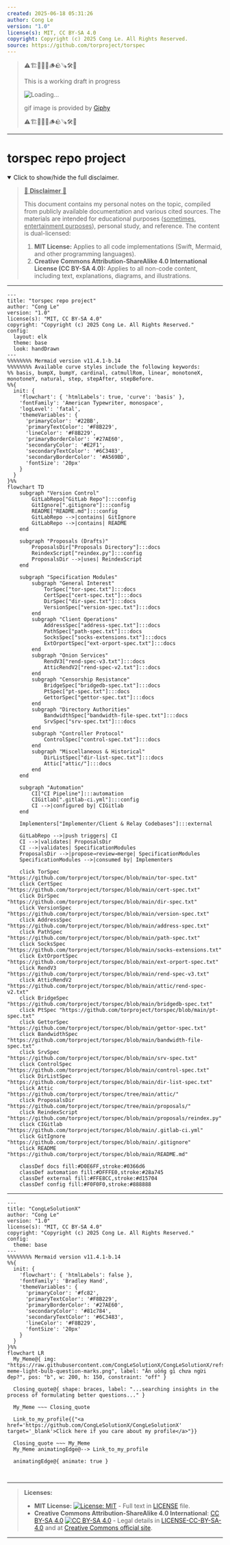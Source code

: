 ```yaml
---
created: 2025-06-18 05:31:26
author: Cong Le
version: "1.0"
license(s): MIT, CC BY-SA 4.0
copyright: Copyright (c) 2025 Cong Le. All Rights Reserved.
source: https://github.com/torproject/torspec
---
```



> ⚠️🏗️🚧🦺🧱🪵🪨🪚🛠️👷
> 
> This is a working draft in progress
> 
> ![Loading...](https://media2.giphy.com/media/v1.Y2lkPTc5MGI3NjExMXVjejV3dnVjc2o5MXd3eXBvcDR1cHlzbHQ1Z2R6YjY0ZHpmdjJ6OCZlcD12MV9pbnRlcm5hbF9naWZfYnlfaWQmY3Q9Zw/hL9q5k9dk9l0wGd4e0/giphy.gif)
>
> gif image is provided by [Giphy](https://giphy.com)
> 
> ⚠️🏗️🚧🦺🧱🪵🪨🪚🛠️👷


----




# torspec repo project
<details open>
<summary>Click to show/hide the full disclaimer.</summary>
   
> <ins>📢 **Disclaimer** 🚨</ins>
>
> This document contains my personal notes on the topic,
> compiled from publicly available documentation and various cited sources.
> The materials are intended for educational purposes (<ins>sometimes, entertainment purposes</ins>), personal study, and reference.
> The content is dual-licensed:
> 1. **MIT License:** Applies to all code implementations (Swift, Mermaid, and other programming languages).
> 2. **Creative Commons Attribution-ShareAlike 4.0 International License (CC BY-SA 4.0):** Applies to all non-code content, including text, explanations, diagrams, and illustrations.

</details>


----

```mermaid
---
title: "torspec repo project"
author: "Cong Le"
version: "1.0"
license(s): "MIT, CC BY-SA 4.0"
copyright: "Copyright (c) 2025 Cong Le. All Rights Reserved."
config:
  layout: elk
  theme: base
  look: handDrawn
---
%%%%%%%% Mermaid version v11.4.1-b.14
%%%%%%%% Available curve styles include the following keywords:
%% basis, bumpX, bumpY, cardinal, catmullRom, linear, monotoneX, monotoneY, natural, step, stepAfter, stepBefore.
%%{
  init: {
    'flowchart': { 'htmlLabels': true, 'curve': 'basis' },
    'fontFamily': 'American Typewriter, monospace',
    'logLevel': 'fatal',
    'themeVariables': {
      'primaryColor': '#22BB',
      'primaryTextColor': '#F8B229',
      'lineColor': '#F8B229',
      'primaryBorderColor': '#27AE60',
      'secondaryColor': '#E2F1',
      'secondaryTextColor': '#6C3483',
      'secondaryBorderColor': '#A569BD',
      'fontSize': '20px'
    }
  }
}%%
flowchart TD
    subgraph "Version Control"
        GitLabRepo["GitLab Repo"]:::config
        GitIgnore[".gitignore"]:::config
        README["README.md"]:::config
        GitLabRepo -->|contains| GitIgnore
        GitLabRepo -->|contains| README
    end

    subgraph "Proposals (Drafts)" 
        ProposalsDir["Proposals Directory"]:::docs
        ReindexScript["reindex.py"]:::config
        ProposalsDir -->|uses| ReindexScript
    end

    subgraph "Specification Modules" 
        subgraph "General Interest" 
            TorSpec["tor-spec.txt"]:::docs
            CertSpec["cert-spec.txt"]:::docs
            DirSpec["dir-spec.txt"]:::docs
            VersionSpec["version-spec.txt"]:::docs
        end
        subgraph "Client Operations"
            AddressSpec["address-spec.txt"]:::docs
            PathSpec["path-spec.txt"]:::docs
            SocksSpec["socks-extensions.txt"]:::docs
            ExtOrportSpec["ext-orport-spec.txt"]:::docs
        end
        subgraph "Onion Services"
            RendV3["rend-spec-v3.txt"]:::docs
            AtticRendV2["rend-spec-v2.txt"]:::docs
        end
        subgraph "Censorship Resistance"
            BridgeSpec["bridgedb-spec.txt"]:::docs
            PtSpec["pt-spec.txt"]:::docs
            GettorSpec["gettor-spec.txt"]:::docs
        end
        subgraph "Directory Authorities"
            BandwidthSpec["bandwidth-file-spec.txt"]:::docs
            SrvSpec["srv-spec.txt"]:::docs
        end
        subgraph "Controller Protocol"
            ControlSpec["control-spec.txt"]:::docs
        end
        subgraph "Miscellaneous & Historical"
            DirListSpec["dir-list-spec.txt"]:::docs
            Attic["attic/"]:::docs
        end
    end

    subgraph "Automation"
        CI["CI Pipeline"]:::automation
        CIGitlab[".gitlab-ci.yml"]:::config
        CI -->|configured by| CIGitlab
    end

    Implementers["Implementer/Client & Relay Codebases"]:::external

    GitLabRepo -->|push triggers| CI
    CI -->|validates| ProposalsDir
    CI -->|validates| SpecificationModules
    ProposalsDir -->|propose→review→merge| SpecificationModules
    SpecificationModules -->|consumed by| Implementers

    click TorSpec "https://github.com/torproject/torspec/blob/main/tor-spec.txt"
    click CertSpec "https://github.com/torproject/torspec/blob/main/cert-spec.txt"
    click DirSpec "https://github.com/torproject/torspec/blob/main/dir-spec.txt"
    click VersionSpec "https://github.com/torproject/torspec/blob/main/version-spec.txt"
    click AddressSpec "https://github.com/torproject/torspec/blob/main/address-spec.txt"
    click PathSpec "https://github.com/torproject/torspec/blob/main/path-spec.txt"
    click SocksSpec "https://github.com/torproject/torspec/blob/main/socks-extensions.txt"
    click ExtOrportSpec "https://github.com/torproject/torspec/blob/main/ext-orport-spec.txt"
    click RendV3 "https://github.com/torproject/torspec/blob/main/rend-spec-v3.txt"
    click AtticRendV2 "https://github.com/torproject/torspec/blob/main/attic/rend-spec-v2.txt"
    click BridgeSpec "https://github.com/torproject/torspec/blob/main/bridgedb-spec.txt"
    click PtSpec "https://github.com/torproject/torspec/blob/main/pt-spec.txt"
    click GettorSpec "https://github.com/torproject/torspec/blob/main/gettor-spec.txt"
    click BandwidthSpec "https://github.com/torproject/torspec/blob/main/bandwidth-file-spec.txt"
    click SrvSpec "https://github.com/torproject/torspec/blob/main/srv-spec.txt"
    click ControlSpec "https://github.com/torproject/torspec/blob/main/control-spec.txt"
    click DirListSpec "https://github.com/torproject/torspec/blob/main/dir-list-spec.txt"
    click Attic "https://github.com/torproject/torspec/tree/main/attic/"
    click ProposalsDir "https://github.com/torproject/torspec/tree/main/proposals/"
    click ReindexScript "https://github.com/torproject/torspec/blob/main/proposals/reindex.py"
    click CIGitlab "https://github.com/torproject/torspec/blob/main/.gitlab-ci.yml"
    click GitIgnore "https://github.com/torproject/torspec/blob/main/.gitignore"
    click README "https://github.com/torproject/torspec/blob/main/README.md"

    classDef docs fill:#D0E6FF,stroke:#0366d6
    classDef automation fill:#DFFFE0,stroke:#28a745
    classDef external fill:#FFE8CC,stroke:#d15704
    classDef config fill:#F0F0F0,stroke:#888888
```

-----

<!-- 
```mermaid
%% Current Mermaid version
info
```  -->


```mermaid
---
title: "CongLeSolutionX"
author: "Cong Le"
version: "1.0"
license(s): "MIT, CC BY-SA 4.0"
copyright: "Copyright (c) 2025 Cong Le. All Rights Reserved."
config:
  theme: base
---
%%%%%%%% Mermaid version v11.4.1-b.14
%%{
  init: {
    'flowchart': { 'htmlLabels': false },
    'fontFamily': 'Bradley Hand',
    'themeVariables': {
      'primaryColor': '#fc82',
      'primaryTextColor': '#F8B229',
      'primaryBorderColor': '#27AE60',
      'secondaryColor': '#81c784',
      'secondaryTextColor': '#6C3483',
      'lineColor': '#F8B229',
      'fontSize': '20px'
    }
  }
}%%
flowchart LR
  My_Meme@{ img: "https://raw.githubusercontent.com/CongLeSolutionX/CongLeSolutionX/refs/heads/main/assets/images/My-meme-light-bulb-question-marks.png", label: "Ăn uống gì chưa ngừi đẹp?", pos: "b", w: 200, h: 150, constraint: "off" }

  Closing_quote@{ shape: braces, label: "...searching insights in the process of formulating better questions..." }
    
  My_Meme ~~~ Closing_quote
    
  Link_to_my_profile{{"<a href='https://github.com/CongLeSolutionX/CongLeSolutionX' target='_blank'>Click here if you care about my profile</a>"}}

  Closing_quote ~~~ My_Meme
  My_Meme animatingEdge@--> Link_to_my_profile
  
  animatingEdge@{ animate: true }



```

---
>**Licenses:**
>
>- **MIT License:**  [![License: MIT](https://img.shields.io/badge/License-MIT-yellow.svg)](LICENSE) - Full text in [LICENSE](LICENSE) file.
>- **Creative Commons Attribution-ShareAlike 4.0 International**: [CC BY-SA 4.0](https://creativecommons.org/licenses/by-sa/4.0/) [![CC BY-SA 4.0](https://licensebuttons.net/l/by-sa/4.0/88x31.png)](https://creativecommons.org/licenses/by-sa/4.0/) - Legal details in [LICENSE-CC-BY-SA-4.0](THE_PAST/LICENSE-CC-BY-SA-4.0) and at [Creative Commons official site](https://creativecommons.org/licenses/by-sa/4.0/).
>
---